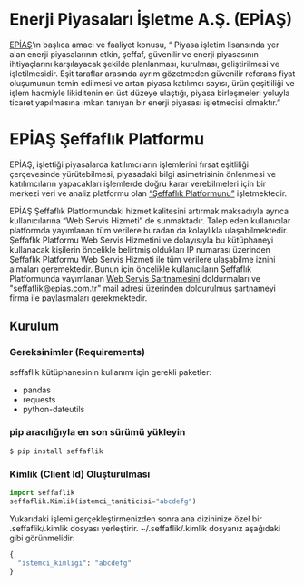 # Enerji Piyasaları İşletme A.Ş. (EPİAŞ)
[EPİAŞ](https://www.epias.com.tr/)’ın başlıca amacı ve faaliyet konusu,
“ Piyasa işletim lisansında yer alan enerji piyasalarının etkin, şeffaf,
güvenilir ve enerji piyasasının ihtiyaçlarını karşılayacak şekilde planlanması,
kurulması, geliştirilmesi ve işletilmesidir. Eşit taraflar arasında ayrım
gözetmeden güvenilir referans fiyat oluşumunun temin edilmesi ve artan piyasa
katılımcı sayısı, ürün çeşitliliği ve işlem hacmiyle likiditenin en üst düzeye
ulaştığı, piyasa birleşmeleri yoluyla ticaret yapılmasına imkan tanıyan bir
enerji piyasası işletmecisi olmaktır.”

# EPİAŞ Şeffaflık Platformu
EPİAŞ, işlettiği piyasalarda katılımcıların işlemlerini fırsat eşitliliği
çerçevesinde yürütebilmesi, piyasadaki bilgi asimetrisinin önlenmesi ve
katılımcıların yapacakları işlemlerde doğru karar verebilmeleri için bir merkezi
veri ve analiz platformu olan [“Şeffaflık Platformunu”](https://seffaflik.epias.com.tr) işletmektedir.

EPİAŞ Şeffaflık Platformundaki hizmet kalitesini artırmak maksadıyla ayrıca
kullanıcılarına “Web Servis Hizmeti” de sunmaktadır. Talep eden kullanıcılar
platformda yayımlanan tüm verilere buradan da kolaylıkla ulaşabilmektedir.
Şeffaflık Platformu Web Servis Hizmetini ve dolayısıyla bu kütüphaneyi
kullanacak kişilerin öncelikle belirtmiş oldukları IP numarası üzerinden Şeffaflık Platformu Web Servis
Hizmeti ile tüm verilere ulaşabilme iznini almaları geremektedir. Bunun için
öncelikle kullanıcıların Şeffaflık Platformunda yayımlanan
[Web Servis Şartnamesini](https://www.epias.com.tr/wp-content/uploads/2016/10/Web-Servis-%C5%9Eartnamesi-1.docx)
doldurmaları ve "seffaflik@epias.com.tr" mail adresi üzerinden doldurulmuş
şartnameyi firma ile paylaşmaları gerekmektedir.

## Kurulum
### Gereksinimler (Requirements)
seffaflik kütüphanesinin kullanımı için gerekli paketler:
* pandas
* requests
* python-dateutils
### pip aracılığıyla en son sürümü yükleyin
```
$ pip install seffaflik
```

### Kimlik (Client Id) Oluşturulması
```python
import seffaflik
seffaflik.Kimlik(istemci_taniticisi="abcdefg")
```
Yukarıdaki işlemi gerçekleştirmenizden sonra ana dizininize özel bir
.seffaflik/.kimlik dosyası yerleştirir. ~/.seffaflik/.kimlik dosyanız aşağıdaki
gibi görünmelidir:
```python
{
  "istemci_kimligi": "abcdefg"
}
```

